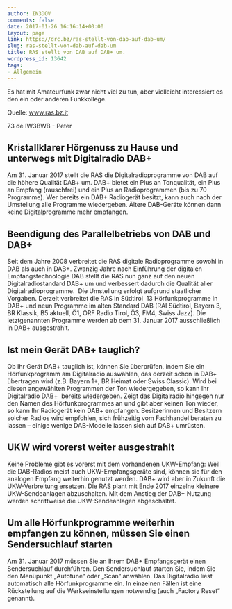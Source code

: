 ```yaml
---
author: IN3DOV
comments: false
date: 2017-01-26 16:16:14+00:00
layout: page
link: https://drc.bz/ras-stellt-von-dab-auf-dab-um/
slug: ras-stellt-von-dab-auf-dab-um
title: RAS stellt von DAB auf DAB+ um.
wordpress_id: 13642
tags:
- Allgemein
---
```


Es hat mit Amateurfunk zwar nicht viel zu tun, aber vielleicht interessiert es den ein oder anderen Funkkollege.

Quelle: www.ras.bz.it

73 de IW3BWB - Peter


## Kristallklarer Hörgenuss zu Hause und unterwegs mit Digitalradio DAB+


Am 31. Januar 2017 stellt die RAS die Digitalradioprogramme von DAB auf die höhere Qualität DAB+ um. DAB+ bietet ein Plus an Tonqualität, ein Plus an Empfang (rauschfrei) und ein Plus an Radioprogrammen (bis zu 70 Programme). Wer bereits ein DAB+ Radiogerät besitzt, kann auch nach der Umstellung alle Programme wiedergeben. Ältere DAB-Geräte können dann keine Digitalprogramme mehr empfangen.


## Beendigung des Parallelbetriebs von DAB und DAB+


Seit dem Jahre 2008 verbreitet die RAS digitale Radioprogramme sowohl in DAB als auch in DAB+. Zwanzig Jahre nach Einführung der digitalen Empfangstechnologie DAB stellt die RAS nun ganz auf den neuen Digitalradiostandard DAB+ um und verbessert dadurch die Qualität aller Digitalradioprogramme.  Die Umstellung erfolgt aufgrund staatlicher Vorgaben. Derzeit verbreitet die RAS in Südtirol  13 Hörfunkprogramme in DAB+ und neun Programme im alten Standard DAB (RAI Südtirol, Bayern 3, BR Klassik, B5 aktuell, Ö1, ORF Radio Tirol, Ö3, FM4, Swiss Jazz). Die letztgenannten Programme werden ab dem 31. Januar 2017 ausschließlich in DAB+ ausgestrahlt.


## Ist mein Gerät DAB+ tauglich?


Ob Ihr Gerät DAB+ tauglich ist, können Sie überprüfen, indem Sie ein Hörfunkprogramm am Digitalradio auswählen, das derzeit schon in DAB+ übertragen wird (z.B. Bayern 1+, BR Heimat oder Swiss Classic). Wird bei diesen angewählten Programmen der Ton wiedergegeben, so kann Ihr Digitalradio DAB+  bereits wiedergeben. Zeigt das Digitalradio hingegen nur den Namen des Hörfunkprogrammes an und gibt aber keinen Ton wieder, so kann Ihr Radiogerät kein DAB+ empfangen. Besitzerinnen und Besitzern solcher Radios wird empfohlen, sich frühzeitig vom Fachhandel beraten zu lassen – einige wenige DAB-Modelle lassen sich auf DAB+ umrüsten.


## UKW wird vorerst weiter ausgestrahlt


Keine Probleme gibt es vorerst mit dem vorhandenen UKW-Empfang: Weil die DAB-Radios meist auch UKW-Empfangsgeräte sind, können sie für den analogen Empfang weiterhin genutzt werden. DAB+ wird aber in Zukunft die UKW-Verbreitung ersetzen. Die RAS plant mit Ende 2017 einzelne kleinere UKW-Sendeanlagen abzuschalten. Mit dem Anstieg der DAB+ Nutzung werden schrittweise die UKW-Sendeanlagen abgeschaltet.


## Um alle Hörfunkprogramme weiterhin empfangen zu können, müssen Sie einen Sendersuchlauf starten


Am 31. Januar 2017 müssen Sie an Ihrem DAB+ Empfangsgerät einen Sendersuchlauf durchführen. Den Sendersuchlauf starten Sie, indem Sie den Menüpunkt „Autotune“ oder „Scan“ anwählen. Das Digitalradio liest automatisch alle Hörfunkprogramme ein. In einzelnen Fällen ist eine Rückstellung auf die Werkseinstellungen notwendig (auch „Factory Reset“ genannt).
